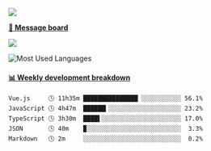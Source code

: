 [![](https://count.getloli.com/get/@SmaIIstars.github.readme)](https://count.getloli.com/)


[**💬 Message board**](https://chat.getloli.com/room/@SmaIIstars.github)

[![](https://chat.getloli.com/room/@SmaIIstars.github/svg?width=600&height=100&limit=20&theme=light&fontSize=14)](https://chat.getloli.com/room/@SmaIIstars.github)


![Most Used Languages](https://github-readme-stats.vercel.app/api/top-langs/?username=SmaIIstars&theme=dark&layout=compact)

<!-- waka-box start -->
#### <a href="https://gist.github.com/e31f5e1b7a15ee54e2fc8fca68aa5e2b" target="_blank">📊 Weekly development breakdown</a>
```text
Vue.js     🕓 11h35m ███████████████▏░░░░░░░░░░░ 56.1%
JavaScript 🕓 4h47m  ██████▎░░░░░░░░░░░░░░░░░░░░ 23.2%
TypeScript 🕓 3h30m  ████▌░░░░░░░░░░░░░░░░░░░░░░ 17.0%
JSON       🕓 40m    ▉░░░░░░░░░░░░░░░░░░░░░░░░░░  3.3%
Markdown   🕓 2m     ░░░░░░░░░░░░░░░░░░░░░░░░░░░  0.2%
```
<!-- Powered by https://github.com/YouEclipse/waka-box-go . -->
<!-- waka-box end -->
